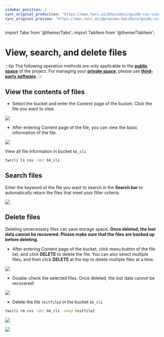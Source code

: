 ```yaml
---
sidebar_position: 2
sync_original_production: 'https://man.twcc.ai/@twccdocs/guide-cos-view-search-delete-files-en' 
sync_original_preview: 'https://man.twcc.ai/@preview-twccdocs/guide-cos-view-search-delete-files-en'
---
```


import Tabs from '@theme/Tabs';
import TabItem from '@theme/TabItem';

# View, search, and delete files

:::tip
The following operation methods are only applicable to the [<ins>**public space**<i class="fa fa-question-circle fa-question-circle-for-service" aria-hidden="true"></i></ins>](https://man.twcc.ai/@preview-twccdocs/doc-cos-main-en/%2F%40TWSC%2Fcos-overview-en) of the project. For managing your [<ins>**private space**<i class="fa fa-question-circle fa-question-circle-for-service" aria-hidden="true"></i></ins>](https://man.twcc.ai/@preview-twccdocs/doc-cos-main-en/%2F%40TWSC%2Fcos-overview-en), please use [<ins>**third-party software**</ins>](https://man.twcc.ai/@preview-twccdocs/doc-cos-main-en/https%3A%2F%2Fman.twcc.ai%2F%40TWSC%2Fguide-cos-connect-info-en).
:::

## View the contents of files

<Tabs>
  <TabItem value="TWCC Portal" label="TWCC Portal" default>
    

*  Select the bucket and enter the Content page of the bucket. Click the file you want to view.

    
![](https://cos.twcc.ai/SYS-MANUAL/uploads/upload_60bb078885449dafd077a7088b5285ae.png)



* After entering Content page of the file, you can view the basic information of the file.

![](https://cos.twcc.ai/SYS-MANUAL/uploads/upload_6ed682e3c8ff6c67711ad5193d61e773.png)


  </TabItem>
  <TabItem value="TWCC CLI" label="TWCC CLI">
    

View all file information in bucket `bk_cli`

```bash
twccli ls cos -bkt bk_cli
```

  </TabItem>
</Tabs>


## Search files


<Tabs>
  <TabItem value="TWCC Portal" label="TWCC Portal" default>
    
Enter the keyword of the file you want to search in the **Search bar** to automatically return the files that meet your filter criteria.



![](https://cos.twcc.ai/SYS-MANUAL/uploads/upload_ef11962501081ea103f62a0afca28b3d.png)


  </TabItem>
</Tabs>


## Delete files


Deleting unnecessary files can save storage space. **Once deleted, the lost data cannot be recovered. Please make sure that the files are backed up before deleting**.

<Tabs>
  <TabItem value="TWCC Portal" label="TWCC Portal" default>
    

* After entering Content page of the bucket, click <i class="fa fa-ellipsis-v fa-20" aria-hidden="true"></i> menu button of the file list, and click **DELETE** to delete the file. You can also select multiple files, and then click **DELETE** at the top to delete multiple files at a time.

![](https://cos.twcc.ai/SYS-MANUAL/uploads/upload_68f69182d158e71d0eaa1063ae2f0b93.png)




* Double-check the selected files. Once deleted, the lost data cannot be recovered!

![](https://cos.twcc.ai/SYS-MANUAL/uploads/upload_7725f6b066021f740b0c5e85c7f1178b.png)



  </TabItem>
  <TabItem value="TWCC CLI" label="TWCC CLI">
    

- Delete the file `testfile2` in the bucket `bk_cli`


```bash
twccli rm cos -bkt bk_cli -okey testfile2
```   
![](https://cos.twcc.ai/SYS-MANUAL/uploads/upload_46d8119fc6debd65bcbe77574209266e.png)

![](https://cos.twcc.ai/SYS-MANUAL/uploads/upload_5c14b3d8059d8ea4ff1efc97df54f006.png)

  </TabItem>
</Tabs>
